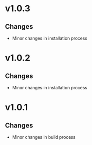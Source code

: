 # v1.0.3

## Changes
- Minor changes in installation process

# v1.0.2

## Changes
- Minor changes in installation process

# v1.0.1

## Changes
- Minor changes in build process